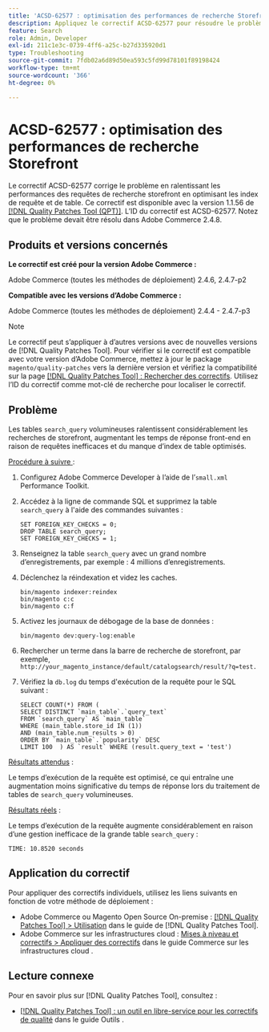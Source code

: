 ```yaml
---
title: 'ACSD-62577 : optimisation des performances de recherche Storefront'
description: Appliquez le correctif ACSD-62577 pour résoudre le problème d’Adobe Commerce où les performances de recherche de storefront sont dégradées en raison de la lenteur de l’exécution des requêtes due à une table « search_query » volumineuse.
feature: Search
role: Admin, Developer
exl-id: 211c1e3c-0739-4ff6-a25c-b27d335920d1
type: Troubleshooting
source-git-commit: 7fdb02a6d89d50ea593c5fd99d78101f89198424
workflow-type: tm+mt
source-wordcount: '366'
ht-degree: 0%

---
```


# ACSD-62577 : optimisation des performances de recherche Storefront

Le correctif ACSD-62577 corrige le problème en ralentissant les performances des requêtes de recherche storefront en optimisant les index de requête et de table. Ce correctif est disponible avec la version 1.1.56 de [[!DNL Quality Patches Tool (QPT)]](/help/tools/quality-patches-tool/quality-patches-tool-to-self-serve-quality-patches.md). L’ID du correctif est ACSD-62577. Notez que le problème devait être résolu dans Adobe Commerce 2.4.8.

## Produits et versions concernés

**Le correctif est créé pour la version Adobe Commerce :**

Adobe Commerce (toutes les méthodes de déploiement) 2.4.6, 2.4.7-p2

**Compatible avec les versions d’Adobe Commerce :**

Adobe Commerce (toutes les méthodes de déploiement) 2.4.4 - 2.4.7-p3

>[!NOTE]
>
>Le correctif peut s’appliquer à d’autres versions avec de nouvelles versions de [!DNL Quality Patches Tool]. Pour vérifier si le correctif est compatible avec votre version d’Adobe Commerce, mettez à jour le package `magento/quality-patches` vers la dernière version et vérifiez la compatibilité sur la page [[!DNL Quality Patches Tool] : Rechercher des correctifs](https://experienceleague.adobe.com/tools/commerce-quality-patches/index.html?lang=fr). Utilisez l’ID du correctif comme mot-clé de recherche pour localiser le correctif.

## Problème

Les tables `search_query` volumineuses ralentissent considérablement les recherches de storefront, augmentant les temps de réponse front-end en raison de requêtes inefficaces et du manque d’index de table optimisés.

<u>Procédure à suivre </u> :

1. Configurez Adobe Commerce Developer à l’aide de l’`small.xml` Performance Toolkit.
1. Accédez à la ligne de commande SQL et supprimez la table `search_query` à l&#39;aide des commandes suivantes :

   ```
   SET FOREIGN_KEY_CHECKS = 0;  
   DROP TABLE search_query;  
   SET FOREIGN_KEY_CHECKS = 1;  
   ```

1. Renseignez la table `search_query` avec un grand nombre d’enregistrements, par exemple : 4 millions d’enregistrements.
1. Déclenchez la réindexation et videz les caches.

   ```
   bin/magento indexer:reindex  
   bin/magento c:c  
   bin/magento c:f  
   ```

1. Activez les journaux de débogage de la base de données :

   ```
   bin/magento dev:query-log:enable  
   ```

1. Rechercher un terme dans la barre de recherche de storefront, par exemple,
   `http://your_magento_instance/default/catalogsearch/result/?q=test.`
1. Vérifiez la `db.log` du temps d&#39;exécution de la requête pour le SQL suivant :

   ```
   SELECT COUNT(*) FROM (  
   SELECT DISTINCT `main_table`.`query_text`  
   FROM `search_query` AS `main_table`  
   WHERE (main_table.store_id IN (1))  
   AND (main_table.num_results > 0)  
   ORDER BY `main_table`.`popularity` DESC  
   LIMIT 100  ) AS `result` WHERE (result.query_text = 'test')  
   ```

<u>Résultats attendus</u> :

Le temps d’exécution de la requête est optimisé, ce qui entraîne une augmentation moins significative du temps de réponse lors du traitement de tables de `search_query` volumineuses.

<u>Résultats réels</u> :

Le temps d’exécution de la requête augmente considérablement en raison d’une gestion inefficace de la grande table `search_query` :

```
TIME: 10.8520 seconds  
```

## Application du correctif

Pour appliquer des correctifs individuels, utilisez les liens suivants en fonction de votre méthode de déploiement :

* Adobe Commerce ou Magento Open Source On-premise : [[!DNL Quality Patches Tool] > Utilisation](/help/tools/quality-patches-tool/usage.md) dans le guide de [!DNL Quality Patches Tool].
* Adobe Commerce sur les infrastructures cloud : [Mises à niveau et correctifs > Appliquer des correctifs](https://experienceleague.adobe.com/docs/commerce-cloud-service/user-guide/develop/upgrade/apply-patches.html?lang=fr) dans le guide Commerce sur les infrastructures cloud .

## Lecture connexe

Pour en savoir plus sur [!DNL Quality Patches Tool], consultez :

* [[!DNL Quality Patches Tool] : un outil en libre-service pour les correctifs de qualité](/help/tools/quality-patches-tool/quality-patches-tool-to-self-serve-quality-patches.md) dans le guide Outils .
